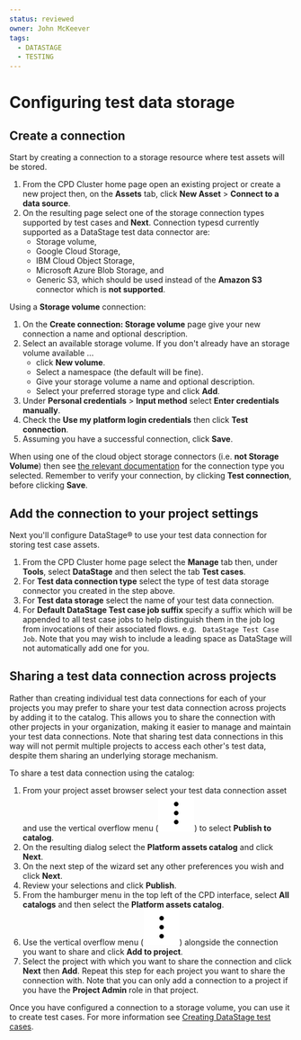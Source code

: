 ```yaml
---
status: reviewed
owner: John McKeever
tags:
  - DATASTAGE
  - TESTING
---
```

# Configuring test data storage

## Create a connection

Start by creating a connection to a storage resource where test assets will be stored.

1. From the CPD Cluster home page open an existing project or create a new project then, on the **Assets** tab, click **New Asset** > **Connect to a data source**.
1. On the resulting page select one of the storage connection types supported by test cases and **Next**. Connection typesd currently supported as a DataStage test data connector are:
    - Storage volume,
    - Google Cloud Storage, 
    - IBM Cloud Object Storage,
    - Microsoft Azure Blob Storage, and 
    - Generic S3, which should be used instead of the **Amazon S3** connector which is **not supported**.

Using a **Storage volume** connection:

1. On the **Create connection: Storage volume** page give your new connection a name and optional description.
1. Select an available storage volume. If you don't already have an storage volume available ...
   - click **New volume**.
   - Select a namespace (the default will be fine).
   - Give your storage volume a name and optional description.
   - Select your preferred storage type and click **Add**.
1. Under **Personal credentials** > **Input method** select **Enter credentials manually**.
1. Check the **Use my platform login credentials** then click **Test connection**.
1. Assuming you have a successful connection, click **Save**.

When using one of the cloud object storage connectors (i.e. **not Storage Volume**) then see [the relevant documentation](https://www.ibm.com/docs/en/cloud-paks/cp-data/5.1.x?topic=data-supported-sources) for the connection type you selected.  Remember to verify your connection, by clicking **Test connection**, before clicking **Save**.

## Add the connection to your project settings

Next you'll configure DataStage® to use your test data connection for storing test case assets.

1. From the CPD Cluster home page select the **Manage** tab then, under **Tools**, select **DataStage** and then select the tab **Test cases**.
1. For **Test data connection type** select the type of test data storage connector you created in the step above.
1. For **Test data storage** select the name of your test data connection.
1. For **Default DataStage Test case job suffix** specify a suffix which will be appended to all test case jobs to help distinguish them in the job log from invocations of their associated flows. e.g. ` DataStage Test Case Job`. Note that you may wish to include a leading space as DataStage will not automatically add one for you.

## Sharing a test data connection across projects

Rather than creating individual test data connections for each of your projects you may prefer to share your test data connection across projects by adding it to the catalog.  This allows you to share the connection with other projects in your organization, making it easier to manage and maintain your test data connections.  Note that sharing test data connections in this way will not permit multiple projects to access each other's test data, despite them sharing an underlying storage mechanism. 

To share a test data connection using the catalog:

1. From your project asset browser select your test data connection asset and use the vertical overflow menu (![three vertical dots](../images/overflow-menu--vertical.svg "three vertical dots")) to select **Publish to catalog**.
1. On the resulting dialog select the **Platform assets catalog** and click **Next**.
1. On the next step of the wizard set any other preferences you wish and click **Next**.
1. Review your selections and click **Publish**. 
1. From the hamburger menu in the top left of the CPD interface, select **All catalogs** and then select the **Platform assets catalog**.
1. Use the vertical overflow menu (![three vertical dots](../images/overflow-menu--vertical.svg "three vertical dots")) alongside the connection you want to share and click **Add to project**.
1. Select the project with which you want to share the connection and click **Next** then **Add**.  Repeat this step for each project you want to share the connection with.  Note that you can only add a connection to a project if you have the **Project Admin** role in that project. 

Once you have configured a connection to a storage volume, you can use it to create test cases.  For more information see [Creating DataStage test cases](creating-datastage-test-cases.md).

